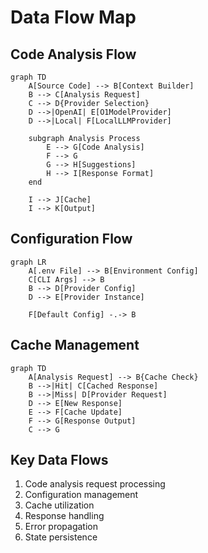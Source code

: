 # Data Flow Map

## Code Analysis Flow
```mermaid
graph TD
    A[Source Code] --> B[Context Builder]
    B --> C[Analysis Request]
    C --> D{Provider Selection}
    D -->|OpenAI| E[O1ModelProvider]
    D -->|Local| F[LocalLLMProvider]
    
    subgraph Analysis Process
        E --> G[Code Analysis]
        F --> G
        G --> H[Suggestions]
        H --> I[Response Format]
    end
    
    I --> J[Cache]
    I --> K[Output]
```

## Configuration Flow
```mermaid
graph LR
    A[.env File] --> B[Environment Config]
    C[CLI Args] --> B
    B --> D[Provider Config]
    D --> E[Provider Instance]
    
    F[Default Config] -.-> B
```

## Cache Management
```mermaid
graph TD
    A[Analysis Request] --> B{Cache Check}
    B -->|Hit| C[Cached Response]
    B -->|Miss| D[Provider Request]
    D --> E[New Response]
    E --> F[Cache Update]
    F --> G[Response Output]
    C --> G
```

## Key Data Flows
1. Code analysis request processing
2. Configuration management
3. Cache utilization
4. Response handling
5. Error propagation
6. State persistence
